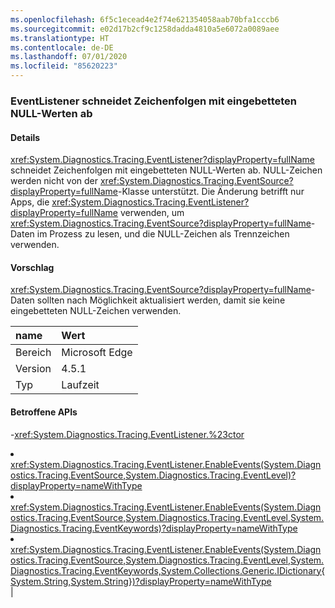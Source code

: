 ```yaml
---
ms.openlocfilehash: 6f5c1ecead4e2f74e621354058aab70bfa1cccb6
ms.sourcegitcommit: e02d17b2cf9c1258dadda4810a5e6072a0089aee
ms.translationtype: HT
ms.contentlocale: de-DE
ms.lasthandoff: 07/01/2020
ms.locfileid: "85620223"
---
```

### <a name="eventlistener-truncates-strings-with-embedded-nulls"></a>EventListener schneidet Zeichenfolgen mit eingebetteten NULL-Werten ab

#### <a name="details"></a>Details

<xref:System.Diagnostics.Tracing.EventListener?displayProperty=fullName> schneidet Zeichenfolgen mit eingebetteten NULL-Werten ab. NULL-Zeichen werden nicht von der <xref:System.Diagnostics.Tracing.EventSource?displayProperty=fullName>-Klasse unterstützt. Die Änderung betrifft nur Apps, die <xref:System.Diagnostics.Tracing.EventListener?displayProperty=fullName> verwenden, um <xref:System.Diagnostics.Tracing.EventSource?displayProperty=fullName>-Daten im Prozess zu lesen, und die NULL-Zeichen als Trennzeichen verwenden.

#### <a name="suggestion"></a>Vorschlag

<xref:System.Diagnostics.Tracing.EventSource?displayProperty=fullName>-Daten sollten nach Möglichkeit aktualisiert werden, damit sie keine eingebetteten NULL-Zeichen verwenden.

| name    | Wert       |
|:--------|:------------|
| Bereich   |Microsoft Edge|
|Version|4.5.1|
|Typ|Laufzeit

#### <a name="affected-apis"></a>Betroffene APIs

-<xref:System.Diagnostics.Tracing.EventListener.%23ctor></li><li><xref:System.Diagnostics.Tracing.EventListener.EnableEvents(System.Diagnostics.Tracing.EventSource,System.Diagnostics.Tracing.EventLevel)?displayProperty=nameWithType></li><li><xref:System.Diagnostics.Tracing.EventListener.EnableEvents(System.Diagnostics.Tracing.EventSource,System.Diagnostics.Tracing.EventLevel,System.Diagnostics.Tracing.EventKeywords)?displayProperty=nameWithType></li><li><xref:System.Diagnostics.Tracing.EventListener.EnableEvents(System.Diagnostics.Tracing.EventSource,System.Diagnostics.Tracing.EventLevel,System.Diagnostics.Tracing.EventKeywords,System.Collections.Generic.IDictionary{System.String,System.String})?displayProperty=nameWithType></li></ul>|
